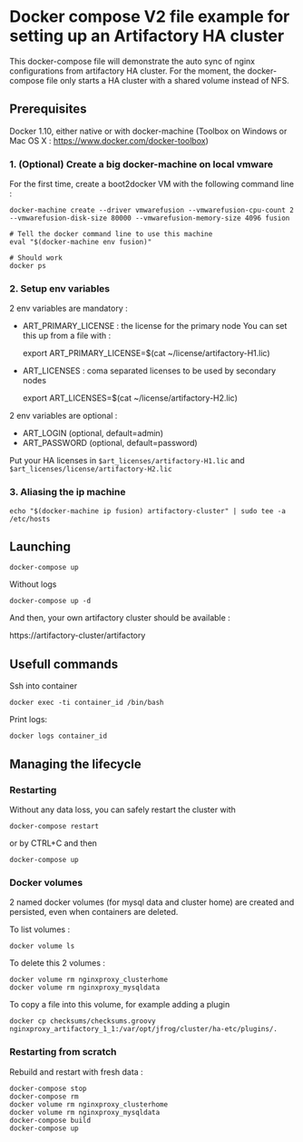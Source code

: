 # Docker compose V2 file example for setting up an Artifactory HA cluster
This docker-compose file will demonstrate the auto sync of nginx configurations from artifactory HA cluster.
For the moment, the docker-compose file only starts a HA cluster with a shared volume instead of NFS. 

## Prerequisites

Docker 1.10, either native or with docker-machine (Toolbox on Windows or Mac OS X : https://www.docker.com/docker-toolbox)

### 1. (Optional) Create a big docker-machine on local vmware
For the first time, create a boot2docker VM with the following command line :

    docker-machine create --driver vmwarefusion --vmwarefusion-cpu-count 2 --vmwarefusion-disk-size 80000 --vmwarefusion-memory-size 4096 fusion

    # Tell the docker command line to use this machine
    eval "$(docker-machine env fusion)"

    # Should work
    docker ps

### 2. Setup env variables
2 env variables are mandatory :
- ART_PRIMARY_LICENSE : the license for the primary node
You can set this up from a file with : 

    export ART_PRIMARY_LICENSE=$(cat ~/license/artifactory-H1.lic)

- ART_LICENSES : coma separated licenses to be used by secondary nodes
    
    export ART_LICENSES=$(cat ~/license/artifactory-H2.lic)

2 env variables are optional :
- ART_LOGIN (optional, default=admin)
- ART_PASSWORD (optional, default=password)

Put your HA licenses in `$art_licenses/artifactory-H1.lic` and `$art_licenses/license/artifactory-H2.lic`

### 3. Aliasing the ip machine

    echo "$(docker-machine ip fusion) artifactory-cluster" | sudo tee -a /etc/hosts

## Launching    

    docker-compose up

Without logs
    
    docker-compose up -d

And then, your own artifactory cluster should be available :

https://artifactory-cluster/artifactory

## Usefull commands
Ssh into container 

    docker exec -ti container_id /bin/bash

Print logs:   

    docker logs container_id

## Managing the lifecycle

### Restarting 
Without any data loss, you can safely restart the cluster with

    docker-compose restart

or by CTRL+C and then

    docker-compose up

### Docker volumes
2 named docker volumes (for mysql data and cluster home) are created and persisted, even when containers are deleted.

To list volumes :

    docker volume ls

To delete this 2 volumes :
    
    docker volume rm nginxproxy_clusterhome
    docker volume rm nginxproxy_mysqldata

To copy a file into this volume, for example adding a plugin

    docker cp checksums/checksums.groovy nginxproxy_artifactory_1_1:/var/opt/jfrog/cluster/ha-etc/plugins/.

### Restarting from scratch
Rebuild and restart with fresh data :
    
    docker-compose stop
    docker-compose rm
    docker volume rm nginxproxy_clusterhome
    docker volume rm nginxproxy_mysqldata
    docker-compose build
    docker-compose up
